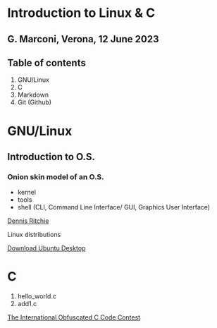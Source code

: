# Introduction to Linux & C

## G. Marconi, Verona, 12 June 2023

## Table of contents

1. GNU/Linux
2. C
3. Markdown
4. Git (Github)

# GNU/Linux

## Introduction to O.S.

### Onion skin model of an O.S.

-   kernel
-   tools
-   shell (CLI, Command Line Interface/ GUI, Graphics User Interface)

[Dennis Ritchie](https://en.wikipedia.org/wiki/Dennis_Ritchie>)

Linux distributions

[Download Ubuntu Desktop](https://ubuntu.com/download/desktop)

# C
1. hello_world.c
2. add1.c





[The International Obfuscated C Code Contest](https://www.ioccc.org/)
